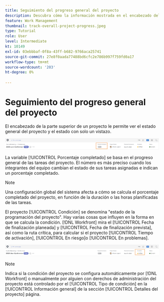 ```yaml
---
title: Seguimiento del progreso general del proyecto
description: Descubra cómo la información mostrada en el encabezado del proyecto puede ayudarle a realizar un seguimiento del progreso y el estado generales del proyecto.
feature: Work Management
thumbnail: track-overall-project-progress.jpeg
type: Tutorial
role: User
level: Intermediate
kt: 10149
exl-id: 03ebbbaf-0f8a-43ff-b682-9766aca25741
source-git-commit: 27e8f0aada77488bd6cfc2e786b997f759fd0a17
workflow-type: tm+mt
source-wordcount: '203'
ht-degree: 0%

---
```


# Seguimiento del progreso general del proyecto

El encabezado de la parte superior de un proyecto le permite ver el estado general del proyecto y el estado con solo un vistazo.

![Encabezado del proyecto que se muestra [!UICONTROL Porcentaje completado]](assets/planner-fund-percent-complete.png)

La variable [!UICONTROL Porcentaje completado] se basa en el progreso general de las tareas del proyecto. El número es más preciso cuando los integrantes del equipo cambian el estado de sus tareas asignadas e indican un porcentaje completado.

>[!NOTE]
>
>Una configuración global del sistema afecta a cómo se calcula el porcentaje completado del proyecto, en función de la duración o las horas planificadas de las tareas.

El proyecto [!UICONTROL Condición] se denomina &quot;estado de la programación del proyecto&quot;. Hay varias cosas que influyen en la forma en que se calcula la condición. [!DNL Workfront] mira el [!UICONTROL Fecha de finalización planeada] y [!UICONTROL Fecha de finalización prevista], así como la ruta crítica, para calcular si el proyecto [!UICONTROL Tiempo de activación], [!UICONTROL En riesgo]o [!UICONTROL En problemas].

![Encabezado del proyecto que se muestra [!UICONTROL Condición]](assets/planner-fund-condition.png)

>[!NOTE]
>
>Indica si la condición del proyecto se configura automáticamente por [!DNL Workfront] o manualmente por alguien con derechos de administración del proyecto está controlado por el [!UICONTROL Tipo de condición] en la [!UICONTROL Información general] de la sección [!UICONTROL Detalles del proyecto] página.

<!---
learn more urls
Project percent complete overview
Overview of project condition and condition type
--->
